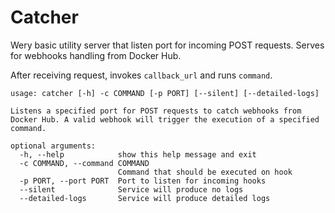 # Catcher

Wery basic utility server that listen port for incoming POST requests.
Serves for webhooks handling from Docker Hub.

After receiving request, invokes `callback_url` and runs `command`.

```
usage: catcher [-h] -c COMMAND [-p PORT] [--silent] [--detailed-logs]

Listens a specified port for POST requests to catch webhooks from Docker Hub. A valid webhook will trigger the execution of a specified command.

optional arguments:
  -h, --help            show this help message and exit
  -c COMMAND, --command COMMAND
                        Command that should be executed on hook
  -p PORT, --port PORT  Port to listen for incoming hooks
  --silent              Service will produce no logs
  --detailed-logs       Service will produce detailed logs
```
